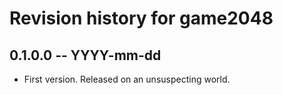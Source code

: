 # Revision history for game2048

## 0.1.0.0 -- YYYY-mm-dd

* First version. Released on an unsuspecting world.
